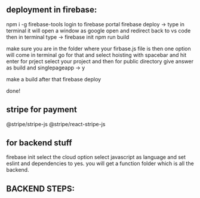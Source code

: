 ## deployment in firebase:

npm i -g firebase-tools
login to firebase portal
firebase deploy -> type in terminal it will open a window as google open and redirect back to vs code
then in terminal type -> firebase init
npm run build

make sure you are in the folder where your firbase.js file is
then one option will come in terminal go for that and select hoisting with spacebar and hit enter
for prject select your project and then for public directory give answer as build
and singlepageapp -> y

make a build after that
firebase deploy

done!

## stripe for payment

@stripe/stripe-js
@stripe/react-stripe-js

## for backend stuff

firebase init
select the cloud option
select javascript as language and set eslint and dependencies to yes.
you will get a function folder which is all the backend.


## BACKEND STEPS:
